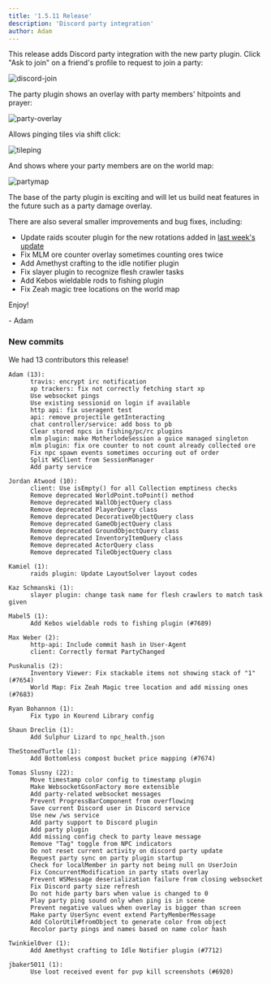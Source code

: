 ```yaml
---
title: '1.5.11 Release'
description: 'Discord party integration'
author: Adam
---
```


This release adds Discord party integration with the new party plugin. Click
"Ask to join" on a friend's profile to request to join a party:

![discord-join](/img/blog/1.5.11-Release/discord-join.png)


The party plugin shows an overlay with party members' hitpoints and prayer:

![party-overlay](/img/blog/1.5.11-Release/party-overlay.png)

Allows pinging tiles via shift click:

![tileping](/img/blog/1.5.11-Release/ping.gif)

And shows where your party members are on the world map:

![partymap](/img/blog/1.5.11-Release/tilemap.png)

The base of the party plugin is exciting and will let us build neat features in
the future such as a party damage overlay.

There are also several smaller improvements and bug fixes, including:

- Update raids scouter plugin for the new rotations added in
  [last week's update](http://services.runescape.com/m=news/chambers-of-xeric-kebos-and-collection-log-changes?oldschool=1)
- Fix MLM ore counter overlay sometimes counting ores twice
- Add Amethyst crafting to the idle notifier plugin
- Fix slayer plugin to recognize flesh crawler tasks
- Add Kebos wieldable rods to fishing plugin
- Fix Zeah magic tree locations on the world map

Enjoy!

\- Adam

### New commits

We had 13 contributors this release!

```
Adam (13):
      travis: encrypt irc notification
      xp trackers: fix not correctly fetching start xp
      Use websocket pings
      Use existing sessionid on login if available
      http api: fix useragent test
      api: remove projectile getInteracting
      chat controller/service: add boss to pb
      Clear stored npcs in fishing/pc/rc plugins
      mlm plugin: make MotherlodeSession a guice managed singleton
      mlm plugin: fix ore counter to not count already collected ore
      Fix npc spawn events sometimes occuring out of order
      Split WSClient from SessionManager
      Add party service

Jordan Atwood (10):
      client: Use isEmpty() for all Collection emptiness checks
      Remove deprecated WorldPoint.toPoint() method
      Remove deprecated WallObjectQuery class
      Remove deprecated PlayerQuery class
      Remove deprecated DecorativeObjectQuery class
      Remove deprecated GameObjectQuery class
      Remove deprecated GroundObjectQuery class
      Remove deprecated InventoryItemQuery class
      Remove deprecated ActorQuery class
      Remove deprecated TileObjectQuery class

Kamiel (1):
      raids plugin: Update LayoutSolver layout codes

Kaz Schmanski (1):
      slayer plugin: change task name for flesh crawlers to match task given

Mabel5 (1):
      Add Kebos wieldable rods to fishing plugin (#7689)

Max Weber (2):
      http-api: Include commit hash in User-Agent
      client: Correctly format PartyChanged

Puskunalis (2):
      Inventory Viewer: Fix stackable items not showing stack of "1" (#7654)
      World Map: Fix Zeah Magic tree location and add missing ones (#7683)

Ryan Bohannon (1):
      Fix typo in Kourend Library config

Shaun Dreclin (1):
      Add Sulphur Lizard to npc_health.json

TheStonedTurtle (1):
      Add Bottomless compost bucket price mapping (#7674)

Tomas Slusny (22):
      Move timestamp color config to timestamp plugin
      Make WebsocketGsonFactory more extensible
      Add party-related websocket messages
      Prevent ProgressBarComponent from overflowing
      Save current Discord user in Discord service
      Use new /ws service
      Add party support to Discord plugin
      Add party plugin
      Add missing config check to party leave message
      Remove "Tag" toggle from NPC indicators
      Do not reset current activity on discord party update
      Request party sync on party plugin startup
      Check for localMember in party not being null on UserJoin
      Fix ConcurrentModification in party stats overlay
      Prevent WSMessage deserialization failure from closing websocket
      Fix Discord party size refresh
      Do not hide party bars when value is changed to 0
      Play party ping sound only when ping is in scene
      Prevent negative values when overlay is bigger than screen
      Make party UserSync event extend PartyMemberMessage
      Add ColorUtil#fromObject to generate color from object
      Recolor party pings and names based on name color hash

Twinkiel0ver (1):
      Add Amethyst crafting to Idle Notifier plugin (#7712)

jbaker5011 (1):
      Use loot received event for pvp kill screenshots (#6920)
```
